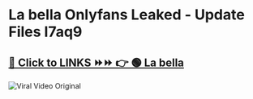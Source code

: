 
 # La bella Onlyfans Leaked - Update Files l7aq9

## <h2><a href="https://clipsfans.com/La_bella&ref=git">🔗 Click to LINKS ⏩⏩ 👉 🟢 La bella </a></h2>

<a href="https://clipsfans.com/La_bella&ref=git" rel="nofollow" data-target="animated-image.originalLink"><img src="https://i.ibb.co.com/xMMVF88/686577567.gif" alt="Viral Video Original" style="max-width: 100%; display: inline-block;" data-target="animated-image.originalImage"></a>

